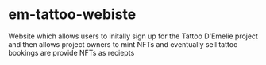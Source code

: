 # em-tattoo-webiste
Website which allows users to initally sign up for the Tattoo D'Emelie project and then allows project owners to mint NFTs and eventually sell tattoo bookings are provide NFTs as reciepts

